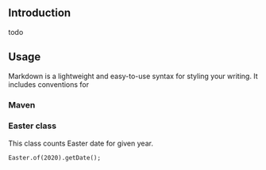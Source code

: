 ## Introduction

todo

## Usage

Markdown is a lightweight and easy-to-use syntax for styling your writing. It includes conventions for

### Maven
### Easter class

This class counts Easter date for given year. 

```
Easter.of(2020).getDate();
```
